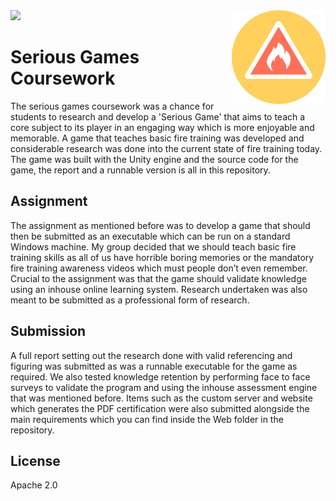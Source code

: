 
<img src='preview.gif' />

<img src='icon.png' width='150' height='150' align='right' />

# Serious Games Coursework 

The serious games coursework was a chance for students to research and develop a 'Serious Game' that aims to teach a core subject to its player in an engaging way which is more enjoyable and memorable. A game that teaches basic fire training was developed and considerable research was done into the current state of fire training today. The game was built with the Unity engine and the source code for the game, the report and a runnable version is all in this repository.

## Assignment

The assignment as mentioned before was to develop a game that should then be submitted as an executable which can be run on a standard Windows machine. My group decided that we should teach basic fire training skills as all of us have horrible boring memories or the mandatory fire training awareness videos which must people don’t even remember. Crucial to the assignment was that the game should validate knowledge using an inhouse online learning system. Research undertaken was also meant to be submitted as a professional form of research. 

## Submission

A full report setting out the research done with valid referencing and figuring was submitted as was a runnable executable for the game as required. We also tested knowledge retention by performing face to face surveys to validate the program and using the inhouse assessment engine that was mentioned before. Items such as the custom server and website which generates the PDF certification were also submitted alongside the main requirements which you can find inside the Web folder in the repository.  

## License

Apache 2.0
